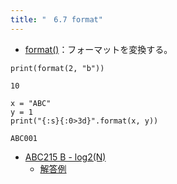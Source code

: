```yaml
---
title: "　6.7 format"
---
```


* [format()](https://docs.python.org/ja/3/library/functions.html#format)：フォーマットを変換する。

```python:サンプルコード
print(format(2, "b"))
```

```text:実行結果
10
```

```python:サンプルコード
x = "ABC"
y = 1
print("{:s}{:0>3d}".format(x, y))
```

```text:実行結果
ABC001
```

- [ABC215 B - log2(N)](https://atcoder.jp/contests/abc215/tasks/abc215_b)
    - [解答例](https://atcoder.jp/contests/abc215/submissions/27003208)